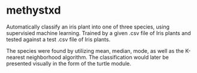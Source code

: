 # methystxd
Automatically classify an iris plant into one of three species, using supervisied machine learning. Trained by a given .csv file of Iris plants and tested against a test .csv file of Iris plants. 

The species were found by utilizing mean, median, mode, as well as the K-nearest neighborhood algorithm. The classification would later be presented visually in the form of the turtle module.
